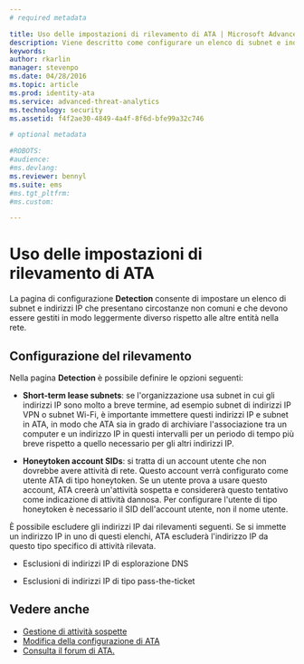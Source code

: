 ```yaml
---
# required metadata

title: Uso delle impostazioni di rilevamento di ATA | Microsoft Advanced Threat Analytics
description: Viene descritto come configurare un elenco di subnet e indirizzi IP che presentano circostanze non comuni e che devono essere gestiti in modo diverso rispetto alle altre entità nella rete
keywords:
author: rkarlin
manager: stevenpo
ms.date: 04/28/2016
ms.topic: article
ms.prod: identity-ata
ms.service: advanced-threat-analytics
ms.technology: security
ms.assetid: f4f2ae30-4849-4a4f-8f6d-bfe99a32c746

# optional metadata

#ROBOTS:
#audience:
#ms.devlang:
ms.reviewer: bennyl
ms.suite: ems
#ms.tgt_pltfrm:
#ms.custom:

---
```


# Uso delle impostazioni di rilevamento di ATA
La pagina di configurazione **Detection** consente di impostare un elenco di subnet e indirizzi IP che presentano circostanze non comuni e che devono essere gestiti in modo leggermente diverso rispetto alle altre entità nella rete.

## Configurazione del rilevamento
Nella pagina **Detection** è possibile definire le opzioni seguenti:

-   **Short-term lease subnets**: se l'organizzazione usa subnet in cui gli indirizzi IP sono molto a breve termine, ad esempio subnet di indirizzi IP VPN o subnet Wi-Fi, è importante immettere questi indirizzi IP e subnet in ATA, in modo che ATA sia in grado di archiviare l'associazione tra un computer e un indirizzo IP in questi intervalli per un periodo di tempo più breve rispetto a quello necessario per gli altri indirizzi IP.

-   **Honeytoken account SIDs**: si tratta di un account utente che non dovrebbe avere attività di rete. Questo account verrà configurato come utente ATA di tipo honeytoken. Se un utente prova a usare questo account, ATA creerà un'attività sospetta e considererà questo tentativo come indicazione di attività dannosa. Per configurare l'utente di tipo honeytoken è necessario il SID dell'account utente, non il nome utente.

È possibile escludere gli indirizzi IP dai rilevamenti seguenti. Se si immette un indirizzo IP in uno di questi elenchi, ATA escluderà l'indirizzo IP da questo tipo specifico di attività rilevata.

-   Esclusioni di indirizzi IP di esplorazione DNS

-   Esclusioni di indirizzi IP di tipo pass-the-ticket

## Vedere anche
- [Gestione di attività sospette](working-with-suspicious-activities.md)
- [Modifica della configurazione di ATA](modifying-ata-configuration.md)
- [Consulta il forum di ATA.](https://social.technet.microsoft.com/Forums/security/en-US/home?forum=mata)


<!--HONumber=May16_HO1-->


